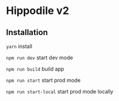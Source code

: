 # Hippodile v2

## Installation
```yarn``` install

```npm run dev``` start dev mode

```npm run build``` build app

```npm run start``` start prod mode

```npm run start-local``` start prod mode locally
